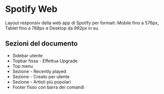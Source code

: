 # Spotify Web

Layout responsiv della web app di Spotify per formati: Mobile fino a 576px, Tablet fino a 768px e Desktop da 992px in su.

## Sezioni del documento

- Sidebar utente
- Topbar fissa - Effettua Upgrade
- Top menu
- Sezione - Recently played 
- Sezione - Creato per utente 
- Sezione - Artisti  più popolari
- Footer fisso con barra dei comandi
